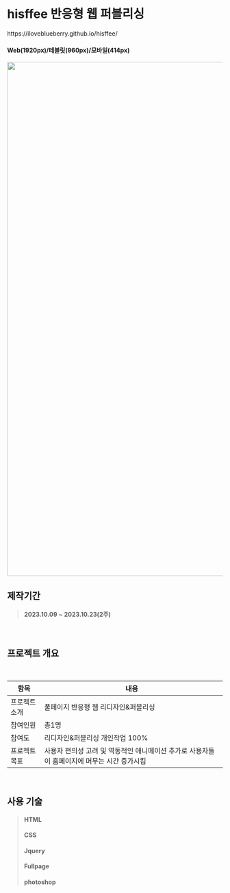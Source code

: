 
<h1>hisffee 반응형 웹 퍼블리싱</h1>
https://iloveblueberry.github.io/hisffee/

<br>
<h4>Web(1920px)/테블릿(960px)/모바일(414px)</h4>
<img src="https://github.com/Iloveblueberry/hisffee/assets/116944280/bad801f8-46a4-45c0-80f3-f105e30379b6"  width="600" height="1200"/>


<br>

<h2>제작기간</h2>

> <h4>2023.10.09 ~ 2023.10.23(2주)</h4>
<br>
<h2>프로젝트 개요</h2>
<br>

|항목|내용|
|------|---|
|프로젝트 소개|풀페이지 반응형 웹 리디자인&퍼블리싱|
|참여인원|총1명|
|참여도|리디자인&퍼블리싱 개인작업 100%|
|프로젝트 목표|사용자 편의성 고려 및 역동적인 애니메이션 추가로 사용자들이 홈페이지에 머무는 시간 증가시킴|

<br>
<h2>사용 기술</h2>

><h4>HTML</h4>
><h4>CSS</h4>
><h4>Jquery</h4>
><h4>Fullpage</h4>
><h4>photoshop</h4>

